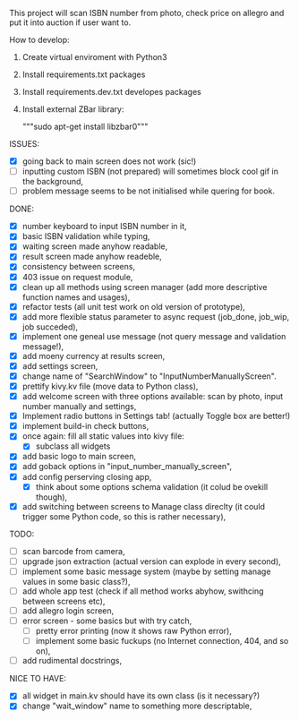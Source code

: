 This project will scan ISBN number from photo, check price on allegro and put it into auction if
user want to.

How to develop:

1) Create virtual enviroment with Python3
2) Install requirements.txt packages
3) Install requirements.dev.txt developes packages
4) Install external ZBar library:

   """sudo apt-get install libzbar0"""

ISSUES:
 - [x] going back to main screen does not work (sic!)
 - [ ] inputting custom ISBN (not prepared) will sometimes block cool gif in the background,
 - [ ] problem message seems to be not initialised while quering for book.

DONE:
 - [x] number keyboard to input ISBN number in it,
 - [x] basic ISBN validation while typing,
 - [x] waiting screen made anyhow readable,
 - [x] result screen made anyhow readeble,
 - [x] consistency between screens,
 - [x] 403 issue on request module,
 - [x] clean up all methods using screen manager (add more descriptive function names and usages),
 - [x] refactor tests (all unit test work on old version of prototype),
 - [x] add more flexible status parameter to async request (job_done, job_wip, job succeded),
 - [x] implement one geneal use message (not query message and validation message!),
 - [x] add moeny currency at results screen,
 - [x] add settings screen,
 - [x] change name of "SearchWindow" to "InputNumberManuallyScreen".
 - [x] prettify kivy.kv file (move data to Python class),
 - [x] add welcome screen with three options available: scan by photo, input number manually and settings,
 - [x] Implement radio buttons in Settings tab! (actually Toggle box are better!)
 - [x] implement build-in check buttons,
 - [x] once again: fill all static values into kivy file:
   - [x] subclass all widgets
 - [x] add basic logo to main screen,
 - [x] add goback options in "input_number_manually_screen",
 - [x] add config perserving closing app,
   - [x] think about some options schema validation (it colud be ovekill though),
 - [x] add switching between screens to Manage class direclty (it could trigger some Python code, so
   this is rather necessary),

TODO:
 - [ ] scan barcode from camera,
 - [ ] upgrade json extraction (actual version can explode in every second),
 - [ ] implement some basic message system (maybe by setting manage values in some basic class?),
 - [ ] add whole app test (check if all method works abyhow, swithcing between screens etc),
 - [ ] add allegro login screen,
 - [ ] error screen - some basics but with try catch,
   - [ ] pretty error printing (now it shows raw Python error),
   - [ ] implement some basic fuckups (no Internet connection, 404, and so on),
 - [ ] add rudimental docstrings,

 NICE TO HAVE:
 - [x] all widget in main.kv should have its own class (is it necessary?)
 - [x] change "wait_window" name to something more descriptable,
